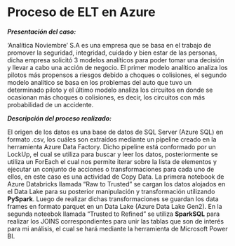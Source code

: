 # Proceso de ELT en Azure

_**Presentación del caso:**_

‘Analítica Noviembre’ S.A es una empresa que se basa en el trabajo de promover la seguridad, integridad, cuidado y bien estar de las personas, dicha empresa solicitó 3 modelos analíticos para poder tomar una decisión y llevar a cabo una acción de negocio. El primer modelo analítico analiza los pilotos más propensos a riesgos debido a choques o colisiones, el segundo modelo analítico se basa en los problemas del auto que tuvo un determinado piloto y el último modelo analiza los circuitos en donde se ocasionan más choques o colisiones, es decir, los circuitos con más probabilidad de un accidente. 

_**Descripción del proceso realizado:**_

El origen de los datos es una base de datos de SQL Server (Azure SQL) en formato .csv, los cuáles son extraídos mediante un pipeline creado en la herramienta Azure Data Factory. Dicho pipeline está conformado por un LockUp, el cual se utiliza para buscar y leer los datos, posteriormente se utiliza un ForEach el cual nos permite iterar sobre la lista de elementos y ejecutar un conjunto de acciones o transformaciones para cada uno de ellos, en este caso es una actividad de Copy Data. 
La primera notebook de Azure Databricks llamada “Raw to Trusted” se cargan los datos alojados en el Data Lake para su posterior manipulación y transformación utilizando **PySpark**. Luego de realizar dichas transformaciones se guardan los data frames en formato parquet en un Data Lake (Azure Data Lake Gen2).
En la segunda noteebok llamada “Trusted to Refined” se utiliza **SparkSQL** para realizar los JOINS correspondientes para unir las tablas que son de interés para mi análisis, el cual se hará mediante la herramienta de Microsoft Power BI.
